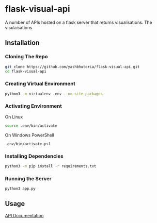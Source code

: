 # flask-visual-api
A number of APIs hosted on a flask server that returns visualisations.
The visulaisations

## Installation

### Cloning The Repo
```bash
git clone https://github.com/yashbhutoria/flask-visual-api.git
cd flask-visual-api
```
### Creating Virtual Environment
```bash
python3 -m virtualenv .env --no-site-packages
```

### Activating Environment
On Linux
```bash
source .env/bin/activate
```
On Windows PowerShell
```
.env/bin/activate.ps1
```

### Installing Dependencies
```bash
python3 -m pip install -r requirements.txt
```

### Running the Server
```bash
python3 app.py
```

## Usage

[API Documentation](API_Docs.md)

